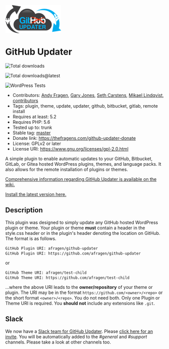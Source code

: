 ![GitHub Updater](./assets/GitHub_Updater_logo_small.png)

# GitHub Updater

![Total downloads](https://img.shields.io/github/downloads/afragen/github-updater/total)

![Total downloads@latest](https://img.shields.io/github/downloads/afragen/github-updater/latest/total)

![WordPress Tests](https://github.com/afragen/github-updater/workflows/WordPress%20Tests/badge.svg
)

* Contributors: [Andy Fragen](https://github.com/afragen), [Gary Jones](https://github.com/GaryJones), [Seth Carstens](https://github.com/sethcarstens), [Mikael Lindqvist](https://github.com/limikael), [contributors](https://github.com/afragen/github-updater/graphs/contributors)
* Tags: plugin, theme, update, updater, github, bitbucket, gitlab, remote install
* Requires at least: 5.2
* Requires PHP: 5.6
* Tested up to: trunk
* Stable tag: [master](https://github.com/afragen/github-updater/releases/latest)
* Donate link: <https://thefragens.com/github-updater-donate>
* License: GPLv2 or later
* License URI: <https://www.gnu.org/licenses/gpl-2.0.html>

A simple plugin to enable automatic updates to your GitHub, Bitbucket, GitLab, or Gitea hosted WordPress plugins, themes, and language packs. It also allows for the remote installation of plugins or themes.

[Comprehensive information regarding GitHub Updater is available on the wiki.](https://github.com/afragen/github-updater/wiki)

[Install the latest version here.](https://github.com/afragen/github-updater/releases/latest)

## Description

This plugin was designed to simply update any GitHub hosted WordPress plugin or theme. Your plugin or theme **must** contain a header in the style.css header or in the plugin's header denoting the location on GitHub. The format is as follows.

    GitHub Plugin URI: afragen/github-updater
    GitHub Plugin URI: https://github.com/afragen/github-updater

or

    GitHub Theme URI: afragen/test-child
    GitHub Theme URI: https://github.com/afragen/test-child

...where the above URI leads to the __owner/repository__ of your theme or plugin. The URI may be in the format `https://github.com/<owner>/<repo>` or the short format `<owner>/<repo>`. You do not need both. Only one Plugin or Theme URI is required. You **should not** include any extensions like `.git`.

## Slack

We now have a [Slack team for GitHub Updater](https://github-updater.slack.com). Please [click here for an invite](https://github-updater.herokuapp.com). You will be automatically added to the _#general_ and _#support_ channels. Please take a look at other channels too.
